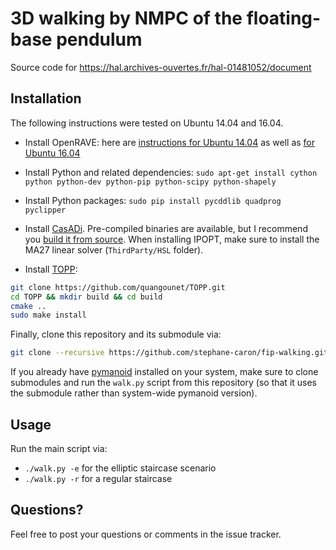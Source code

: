 # 3D walking by NMPC of the floating-base pendulum

Source code for https://hal.archives-ouvertes.fr/hal-01481052/document

## Installation

The following instructions were tested on Ubuntu 14.04 and 16.04.

- Install OpenRAVE: here are [instructions for Ubuntu 14.04](https://scaron.info/teaching/installing-openrave-on-ubuntu-14.04.html) as well as [for Ubuntu 16.04](https://scaron.info/teaching/installing-openrave-on-ubuntu-16.04.html)
- Install Python and related dependencies: ``sudo apt-get install cython python python-dev python-pip python-scipy python-shapely``
- Install Python packages: ``sudo pip install pycddlib quadprog pyclipper``
- Install [CasADi](http://casadi.org). Pre-compiled binaries are available, but
  I recommend you [build it from
  source](https://github.com/casadi/casadi/wiki/InstallationLinux). When
  installing IPOPT, make sure to install the MA27 linear solver
  (``ThirdParty/HSL`` folder).

- Install [TOPP](https://github.com/quangounet/TOPP.git):
```bash
git clone https://github.com/quangounet/TOPP.git
cd TOPP && mkdir build && cd build
cmake ..
sudo make install
```

Finally, clone this repository and its submodule via:

```bash
git clone --recursive https://github.com/stephane-caron/fip-walking.git
```

If you already have [pymanoid](https://github.com/stephane-caron/pymanoid)
installed on your system, make sure to clone submodules and run the ``walk.py``
script from this repository (so that it uses the submodule rather than
system-wide pymanoid version).

## Usage

Run the main script via:
- ``./walk.py -e`` for the elliptic staircase scenario
- ``./walk.py -r`` for a regular staircase

## Questions?

Feel free to post your questions or comments in the issue tracker.
